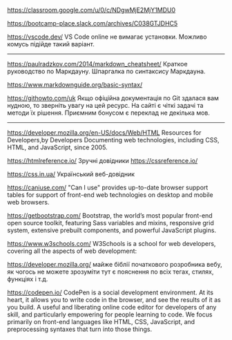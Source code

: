 https://classroom.google.com/u/0/c/NDgwMjE2MjY1MDU0

https://bootcamp-place.slack.com/archives/C038GTJDHC5

https://vscode.dev/
VS Code online не вимагає установки. Можливо комусь підійде такий варіант.

----------------------
https://paulradzkov.com/2014/markdown_cheatsheet/
Краткое руководство по Маркдауну. Шпаргалка по синтаксису Маркдауна.

https://www.markdownguide.org/basic-syntax/

https://githowto.com/uk
Якщо офіційна документація по Git здалася вам нудною, то зверніть увагу на цей ресурс.
На сайті є чіткі задачі та методи їх рішення. Приємним бонусом є переклад не декілька мов.

---------------------
https://developer.mozilla.org/en-US/docs/Web/HTML
Resources for Developers,by Developers
Documenting web technologies, including CSS, HTML, and JavaScript, since 2005.

https://htmlreference.io/
Зручні довідники
https://cssreference.io/

https://css.in.ua/
Український веб-довідник



https://caniuse.com/
"Can I use" provides up-to-date browser support tables for support of front-end web technologies on desktop and mobile web browsers.

https://getbootstrap.com/
Bootstrap, the world’s most popular front-end open source toolkit, featuring Sass variables and mixins, responsive grid system, extensive prebuilt components, and powerful JavaScript plugins.

https://www.w3schools.com/
W3Schools is a school for web developers, covering all the aspects of web development:

https://developer.mozilla.org/
 майже біблії початкового розробника вебу, як чогось не можете зрозуміти тут є пояснення по всіх тегах, стилях, функціях і т.д.

https://codepen.io/
CodePen is a social development environment. At its heart, it allows you to write code in the browser, and see the results of it as you build. A useful and liberating online code editor for developers of any skill, and particularly empowering for people learning to code. We focus primarily on front-end languages like HTML, CSS, JavaScript, and preprocessing syntaxes that turn into those things.
